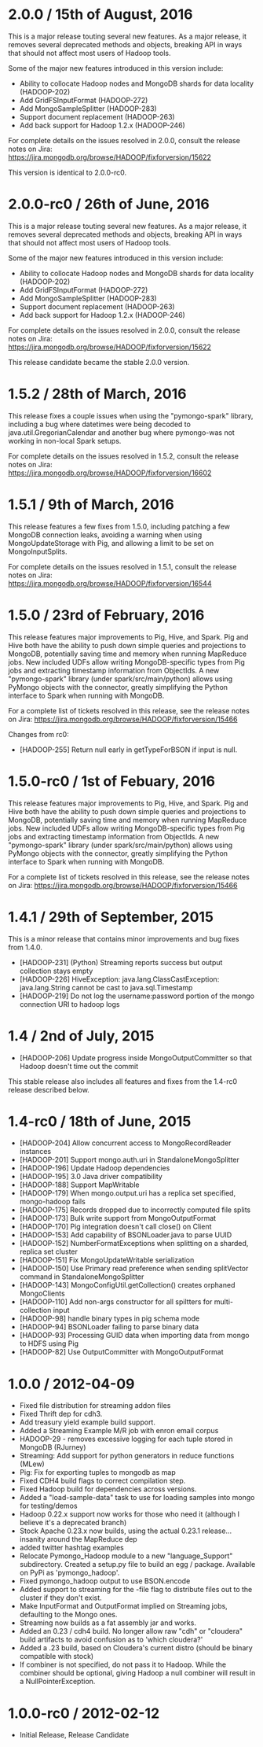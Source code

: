 2.0.0 / 15th of August, 2016
============================

This is a major release touting several new features. As a major release, it
removes several deprecated methods and objects, breaking API in ways that should
not affect most users of Hadoop tools.

Some of the major new features introduced in this version include:

* Ability to collocate Hadoop nodes and MongoDB shards for data locality (HADOOP-202)
* Add GridFSInputFormat (HADOOP-272)
* Add MongoSampleSplitter (HADOOP-283)
* Support document replacement (HADOOP-263)
* Add back support for Hadoop 1.2.x (HADOOP-246)

For complete details on the issues resolved in 2.0.0, consult the release notes
on Jira: https://jira.mongodb.org/browse/HADOOP/fixforversion/15622

This version is identical to 2.0.0-rc0.

2.0.0-rc0 / 26th of June, 2016
==============================

This is a major release touting several new features. As a major release, it
removes several deprecated methods and objects, breaking API in ways that should
not affect most users of Hadoop tools.

Some of the major new features introduced in this version include:

* Ability to collocate Hadoop nodes and MongoDB shards for data locality (HADOOP-202)
* Add GridFSInputFormat (HADOOP-272)
* Add MongoSampleSplitter (HADOOP-283)
* Support document replacement (HADOOP-263)
* Add back support for Hadoop 1.2.x (HADOOP-246)

For complete details on the issues resolved in 2.0.0, consult the release notes
on Jira: https://jira.mongodb.org/browse/HADOOP/fixforversion/15622

This release candidate became the stable 2.0.0 version.

1.5.2 / 28th of March, 2016
===========================

This release fixes a couple issues when using the "pymongo-spark" library,
including a bug where datetimes were being decoded to
java.util.GregorianCalendar and another bug where pymongo-was not working
in non-local Spark setups.

For complete details on the issues resolved in 1.5.2, consult the release notes
on Jira: https://jira.mongodb.org/browse/HADOOP/fixforversion/16602

1.5.1 / 9th of March, 2016
==========================

This release features a few fixes from 1.5.0, including patching a few MongoDB
connection leaks, avoiding a warning when using MongoUpdateStorage with Pig, and
allowing a limit to be set on MongoInputSplits.

For complete details on the issues resolved in 1.5.1, consult the release notes
on Jira: https://jira.mongodb.org/browse/HADOOP/fixforversion/16544

1.5.0 / 23rd of February, 2016
==============================

This release features major improvements to Pig, Hive, and Spark. Pig and Hive
both have the ability to push down simple queries and projections to MongoDB,
potentially saving time and memory when running MapReduce jobs. New included
UDFs allow writing MongoDB-specific types from Pig jobs and extracting timestamp
information from ObjectIds. A new "pymongo-spark" library (under
spark/src/main/python) allows using PyMongo objects with the connector, greatly
simplifying the Python interface to Spark when running with MongoDB.

For a complete list of tickets resolved in this release, see the release notes
on Jira: https://jira.mongodb.org/browse/HADOOP/fixforversion/15466

Changes from rc0:

   * [HADOOP-255] Return null early in getTypeForBSON if input is null.

1.5.0-rc0 / 1st of Febuary, 2016
================================

This release features major improvements to Pig, Hive, and Spark. Pig and Hive
both have the ability to push down simple queries and projections to MongoDB,
potentially saving time and memory when running MapReduce jobs. New included
UDFs allow writing MongoDB-specific types from Pig jobs and extracting timestamp
information from ObjectIds. A new "pymongo-spark" library (under
spark/src/main/python) allows using PyMongo objects with the connector, greatly
simplifying the Python interface to Spark when running with MongoDB.

For a complete list of tickets resolved in this release, see the release notes
on Jira: https://jira.mongodb.org/browse/HADOOP/fixforversion/15466

1.4.1 / 29th of September, 2015
===============================

This is a minor release that contains minor improvements and bug fixes from 1.4.0.

  * [HADOOP-231] (Python) Streaming reports success but output collection stays empty
  * [HADOOP-226] HiveException: java.lang.ClassCastException: java.lang.String cannot be cast to java.sql.Timestamp
  * [HADOOP-219] Do not log the username:password portion of the mongo connection URI to hadoop logs

1.4 / 2nd of July, 2015
=======================

  * [HADOOP-206] Update progress inside MongoOutputCommitter so that Hadoop doesn't time out the commit

This stable release also includes all features and fixes from the 1.4-rc0 release described below.

1.4-rc0 / 18th of June, 2015
============================

  * [HADOOP-204] Allow concurrent access to MongoRecordReader instances
  * [HADOOP-201] Support mongo.auth.uri in StandaloneMongoSplitter
  * [HADOOP-196] Update Hadoop dependencies
  * [HADOOP-195] 3.0 Java driver compatibility
  * [HADOOP-188] Support MapWritable
  * [HADOOP-179] When mongo.output.uri has a replica set specified, mongo-hadoop fails
  * [HADOOP-175] Records dropped due to incorrectly computed file splits
  * [HADOOP-173] Bulk write support from MongoOutputFormat
  * [HADOOP-170] Pig integration doesn't call close() on Client
  * [HADOOP-153] Add capability of BSONLoader.java to parse UUID
  * [HADOOP-152] NumberFormatExceptions when splitting on a sharded, replica set cluster
  * [HADOOP-151] Fix MongoUpdateWritable serialization
  * [HADOOP-150] Use Primary read preference when sending splitVector command in StandaloneMongoSplitter
  * [HADOOP-143] MongoConfigUtil.getCollection() creates orphaned MongoClients
  * [HADOOP-110] Add non-args constructor for all spiltters for multi-collection input
  * [HADOOP-98] handle binary types in pig schema mode
  * [HADOOP-94] BSONLoader failing to parse binary data
  * [HADOOP-93] Processing GUID data when importing data from mongo to HDFS using Pig
  * [HADOOP-82] Use OutputCommitter with MongoOutputFormat

1.0.0 / 2012-04-09 
==================

  * Fixed file distribution for streaming addon files
  * Fixed Thrift dep for cdh3.
  * Add treasury yield example build support.
  * Added a Streaming Example M/R job with enron email corpus
  * HADOOP-29 - removes excessive logging for each tuple stored in MongoDB (RJurney)
  * Streaming: Add support for python generators in reduce functions (MLew)
  * Pig: Fix for exporting tuples to mongodb as map
  * Fixed CDH4 build flags to correct compilation step.
  * Fixed Hadoop build for dependencies across versions.
  * Added a "load-sample-data" task to use for loading samples into mongo for testing/demos
  * Hadoop 0.22.x support now works for those who need it (although I believe it's a deprecated branch)
  * Stock Apache 0.23.x now builds, using the actual 0.23.1 release...  insanity around the MapReduce dep
  * added twitter hashtag examples
  * Relocate Pymongo_Hadoop module to a new "language_Support" subdirectory. Created a setup.py file to build an egg / package. Available on PyPi as 'pymongo_hadoop'.
  * Fixed pymongo_hadoop output to use BSON.encode
  * Added support to streaming for the -file flag to distribute files out to the cluster if they don't exist.
  * Make InputFormat and OutputFormat implied on Streaming jobs, defaulting to the Mongo ones.
  * Streaming now builds as a fat assembly jar and works.
  * Added an 0.23 / cdh4 build.  No longer allow raw "cdh" or "cloudera" build artifacts to avoid confusion as to 'which cloudera?'
  * Added a .23 build, based on Cloudera's current distro (should be binary compatible with stock)
  * If combiner is not specified, do not pass it to Hadoop.  While the combiner should be optional, giving Hadoop a null combiner will result in a NullPointerException.

1.0.0-rc0 / 2012-02-12 
==================

  * Initial Release, Release Candidate
